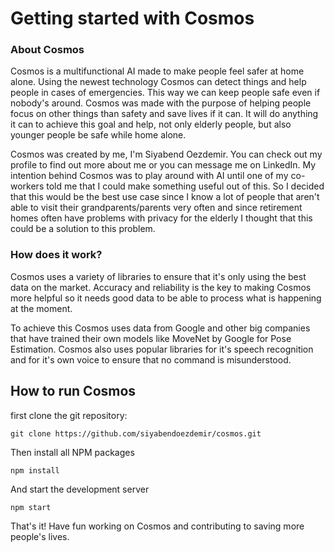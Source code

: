 # Getting started with Cosmos

### About Cosmos
Cosmos is a multifunctional AI made to make people feel safer at home alone. Using the newest technology Cosmos can detect things and help people in cases of emergencies. This way we can keep people safe even if nobody's around. Cosmos was made with the purpose of helping people focus on other things than safety and save lives if it can. It will do anything it can to achieve this goal and help, not only elderly people, but also younger people be safe while home alone.

Cosmos was created by me, I'm Siyabend Oezdemir. You can check out my profile to find out more about me or you can message me on LinkedIn. My intention behind Cosmos was to play around with AI until one of my co-workers told me that I could make something useful out of this. So I decided that this would be the best use case since I know a lot of people that aren't able to visit their grandparents/parents very often and since retirement homes often have problems with privacy for the elderly I thought that this could be a solution to this problem.

### How does it work?
Cosmos uses a variety of libraries to ensure that it's only using the best data on the market. Accuracy and reliability is the key to making Cosmos more helpful so it needs good data to be able to process what is happening at the moment. 

To achieve this Cosmos uses data from Google and other big companies that have trained their own models like MoveNet by Google for Pose Estimation. Cosmos also uses popular libraries for it's speech recognition and for it's own voice to ensure that no command is misunderstood. 


## How to run Cosmos

first clone the git repository:

`git clone https://github.com/siyabendoezdemir/cosmos.git`

Then install all NPM packages

`npm install`

And start the development server

`npm start`

That's it! Have fun working on Cosmos and contributing to saving more people's lives. 
